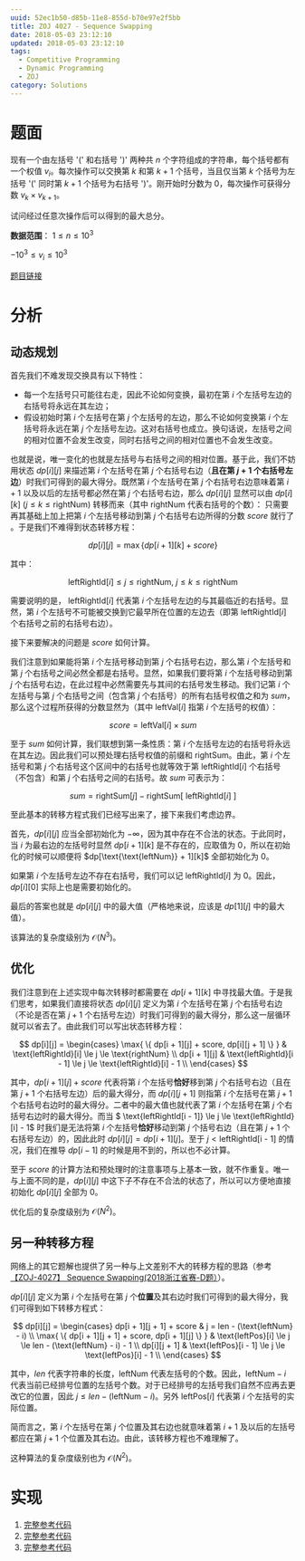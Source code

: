 ```yaml
---
uuid: 52ec1b50-d85b-11e8-855d-b70e97e2f5bb
title: ZOJ 4027 - Sequence Swapping
date: 2018-05-03 23:12:10
updated: 2018-05-03 23:12:10
tags: 
  - Competitive Programming
  - Dynamic Programming
  - ZOJ
category: Solutions
---
```


# 题面

现有一个由左括号 '(' 和右括号 ')' 两种共 $n$ 个字符组成的字符串，每个括号都有一个权值 $v_i$。每次操作可以交换第 $k$ 和第 $k + 1$ 个括号，当且仅当第 $k$ 个括号为左括号 '(' 同时第 $k + 1$ 个括号为右括号 ')'。刚开始时分数为 $0$，每次操作可获得分数 $v_k \times v_{k + 1}$。

试问经过任意次操作后可以得到的最大总分。

**数据范围**：
$1 \le n \le 10^3$

$-10^3 \le v_i \le 10^3$

[题目链接](http://acm.zju.edu.cn/onlinejudge/showProblem.do?problemCode=4027)

# 分析

## 动态规划

首先我们不难发现交换具有以下特性：

- 每一个左括号只可能往右走，因此不论如何变换，最初在第 $i$ 个左括号左边的右括号将永远在其左边；
- 假设初始时第 $i$ 个左括号在第 $j$ 个左括号的左边，那么不论如何变换第 $i$ 个左括号将永远在第 $j$ 个左括号左边。这对右括号也成立。换句话说，左括号之间的相对位置不会发生改变，同时右括号之间的相对位置也不会发生改变。

也就是说，唯一变化的也就是左括号与右括号之间的相对位置。基于此，我们不妨用状态 $dp[i][j]$ 来描述第 $i$ 个左括号在第 $j$ 个右括号右边（**且在第 $j + 1$ 个右括号左边**）时我们可得到的最大得分。既然第 $i$ 个左括号在第 $j$ 个右括号右边意味着第 $i + 1$ 以及以后的左括号都必然在第 $j$ 个右括号右边，那么 $dp[i][j]$ 显然可以由 $dp[i][k] \ (j \le k \le \text{rightNum})$ 转移而来（其中 $\text{rightNum}$ 代表右括号的个数）： 只需要再其基础上加上把第 $i$ 个左括号移动到第 $j$ 个右括号右边所得的分数 $score$ 就行了 。于是我们不难得到状态转移方程：

$$
dp[i][j] = \max{ \{ dp[i + 1][k] + score \} }
$$

其中：

$$
\text{leftRightId}[i] \le j \le \text{rightNum}, \ j \le k \le \text{rightNum}
$$

需要说明的是， $\text{leftRightId}[i]$ 代表第 $i$ 个左括号左边的与其最临近的右括号。显然，第 $i$ 个左括号不可能被交换到它最早所在位置的左边去（即第 $\text{leftRightId}[i]$ 个右括号之前的右括号右边）。

接下来要解决的问题是 $score$ 如何计算。

我们注意到如果能将第 $i$ 个左括号移动到第 $j$ 个右括号右边，那么第 $i$ 个左括号和第 $j$ 个右括号之间必然全都是右括号。显然，如果我们要将第 $i$ 个左括号移动到第 $j$ 个右括号右边，在此过程中必然需要先与其间的右括号发生移动。我们记第 $i$ 个左括号与第 $j$ 个右括号之间（包含第 $j$ 个右括号）的所有右括号权值之和为 $sum$，那么这个过程所获得的分数显然为（其中 $\text{leftVal}[i]$ 指第 $i$ 个左括号的权值）：

$$
score = \text{leftVal}[i] \times sum
$$

至于 $sum$ 如何计算，我们联想到第一条性质：第 $i$ 个左括号左边的右括号将永远在其左边。因此我们可以预处理右括号权值的前缀和 $\text{rightSum}$。由此，第 $i$ 个左括号和第 $j$ 个右括号这个区间中的右括号也就等效于第 $\text{leftRightId}[i]$ 个右括号（不包含）和第 $j$ 个右括号之间的右括号。故 $sum$ 可表示为：

$$
sum = \text{rightSum}[j] - \text{rightSum}[\ \text{leftRightId}[i] \ ]
$$

至此基本的转移方程式我们已经写出来了，接下来我们考虑边界。

首先，$dp[i][j]$ 应当全部初始化为 $-\infty$，因为其中存在不合法的状态。于此同时，当 $i$ 为最右边的左括号时显然 $dp[i + 1][k]$ 是不存在的，应取值为 $0$，所以在初始化的时候可以顺便将 $dp[\text{\text{leftNum}} + 1][k]$ 全部初始化为 $0$。

如果第 $i$ 个左括号左边不存在右括号，我们可以记 $\text{leftRightId}[i]$ 为 $0$。因此，$dp[i][0]$ 实际上也是需要初始化的。

最后的答案也就是 $dp[i][j]$ 中的最大值（严格地来说，应该是 $dp[1][j]$ 中的最大值）。

该算法的复杂度级别为 $\mathcal{O}(N^3)$。

## 优化

我们注意到在上述实现中每次转移时都需要在 $dp[i + 1][k]$ 中寻找最大值。于是我们思考，如果我们直接将状态 $dp[i][j]$ 定义为第 $i$ 个左括号在第 $j$ 个右括号右边（不论是否在第 $j + 1$ 个右括号左边）时我们可得到的最大得分，那么这一层循环就可以省去了。由此我们可以写出状态转移方程：

$$
dp[i][j] =
\begin{cases}
\max{ \{ dp[i + 1][j] + score, dp[i][j + 1] \} } & \text{leftRightId}[i] \le j \le \text{rightNum} \\
dp[i + 1][j] & \text{leftRightId}[i - 1] \le j \le \text{leftRightId}[i] - 1 \\
\end{cases}
$$

其中，$dp[i + 1][j] + score$ 代表将第 $i$ 个左括号**恰好**移到第 $j$ 个右括号右边（且在第 $j + 1$ 个右括号左边）后的最大得分，而 $dp[i][j + 1]$ 则指第 $i$ 个左括号在第 $j + 1$ 个右括号右边时的最大得分。二者中的最大值也就代表了第 $i$ 个左括号在第 $j$ 个右括号右边时的最大得分。而当 $ \text{leftRightId[i - 1]} \le j \le \text{leftRightId}[i] - 1$ 时我们是无法将第 $i$ 个左括号**恰好**移动到第 $j$ 个括号右边（且在第 $j + 1$ 个右括号左边）的，因此此时 $dp[i][j] = dp[i + 1][j]$。至于 $j <  \text{leftRightId[i - 1]}$ 的情况，我们在推导 $dp[i - 1]$ 的时候是用不到的，所以也不必计算。

至于 $score$ 的计算方法和预处理时的注意事项与上基本一致，就不作重复。唯一与上面不同的是，$dp[i][j]$ 中这下子不存在不合法的状态了，所以可以方便地直接初始化 $dp[i][j]$ 全部为 $0$。

优化后的复杂度级别为 $\mathcal{O}(N^2)$。

## 另一种转移方程

网络上的其它题解也提供了另一种与上文差别不大的转移方程的思路（参考 [【ZOJ-4027】 Sequence Swapping(2018浙江省赛-D题）](https://blog.csdn.net/qq_40792618/article/details/80145467)）。

$dp[i][j]$ 定义为第 $i$ 个左括号在第 $j$ 个**位置**及其右边时我们可得到的最大得分，我们可得到如下转移方程式：

$$
dp[i][j] =
\begin{cases}
dp[i + 1][j + 1] + score & j = len - (\text{leftNum} - i) \\
\max{ \{ dp[i + 1][j + 1] + score, dp[i + 1][j] \} } & \text{leftPos}[i] \le j \le len - (\text{leftNum} - i) - 1 \\
dp[i][j + 1] & \text{leftPos}[i - 1] \le j \le \text{leftPos}[i] - 1 \\
\end{cases}
$$

其中，$len$ 代表字符串的长度，$\text{leftNum}$ 代表左括号的个数。因此，$\text{leftNum} - i$ 代表当前已经排号位置的左括号个数。对于已经排号的左括号我们自然不应再去更改它的位置，因此 $j \le len - (\text{leftNum} - i)$。另外 $\text{leftPos}[i]$ 代表第 $i$ 个左括号的实际位置。

简而言之，第 $i$ 个左括号在第 $j$ 个位置及其右边也就意味着第 $i + 1$ 及以后的左括号都应在第 $j + 1$ 个位置及其右边。由此，该转移方程也不难理解了。

这种算法的复杂度级别也为 $\mathcal{O}(N^2)$。

# 实现

1. [完整参考代码](https://github.com/codgician/ICPC/blob/master/ZOJ/4027/dp_simple.cpp)
2. [完整参考代码](https://github.com/codgician/ICPC/blob/master/ZOJ/4027/dp_alt.cpp)
3. [完整参考代码](https://github.com/codgician/ICPC/blob/master/ZOJ/4027/dp.cpp)